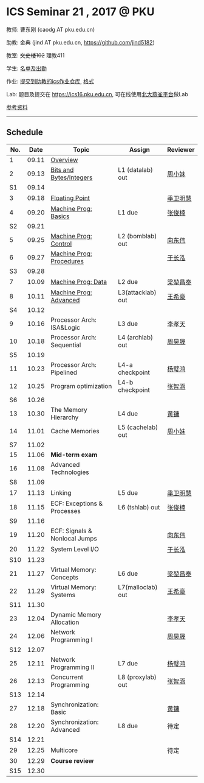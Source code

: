 # ICS Seminar 21 , 2017 @ PKU

教师: 曹东刚 (caodg AT pku.edu.cn)

助教: 金典 (jind AT pku.edu.cn,  https://github.com/jind5182)

教室: ~~文史楼102~~ 理教411

学生: [名单及出勤](students.md)

作业: [提交到助教的ics作业仓库](https://github.com/jind5182/ics21hw), [格式](https://github.com/jind5182/ics21hw/blob/master/1600012794.md)

Lab: 题目及提交在 https://ics16.pku.edu.cn, 可在线使用[北大燕雀平台](http://iwork.pku.edu.cn)做Lab

[参考资料](ref.md)

---

## Schedule

No. | Date  |      Topic    |   Assign   | Reviewer
----| ------|---------------|----------- | ---------
1   | 09.11 | [Overview](slides/01-overview.pdf)   |  |
2   | 09.13 | [Bits and Bytes/Integers](slides/02-bits-bytes-ints.pdf) | L1 (datalab) out | [周小妹](https://github.com/zhouxiaomeier)
S1  | 09.14 |               |            |         
3   | 09.18 | [Floating Point](slides/03-float.pdf) |   | [季卫明慧](https://github.com/JVMH)
4   | 09.20 | [Machine Prog: Basics](slides/04-machine-basics.pdf) | L1 due | [张俊楠](https://github.com/zjnzero)
S2  | 09.21 |               |            |         
5   | 09.25 | [Machine Prog: Control](slides/05-machine-control.pdf) | L2 (bomblab) out | [向东伟](https://github.com/David-Xiang)
6   | 09.27 | [Machine Prog: Procedures](slides/06-machine-procedures.pdf) | | [于长泓](https://github.com/pkuych)
S3  | 09.28 |               |            |         
7   | 10.09 | [Machine Prog: Data](slides/07-machine-data.pdf) | L2 due | [梁堃昌泰](https://github.com/lkct)
8   | 10.11 | [Machine Prog: Advanced](slides/08-machine-advanced.pdf) | L3(attacklab) out | [王希豪](https://github.com/VictorWonder)
S4  | 10.12 |               |            |         
9   | 10.16 | Processor Arch: ISA&Logic | L3 due | [李孝天](https://github.com/PblackT)
10  | 10.18 | Processor Arch: Sequential | L4 (archlab) out | [周昊晟](https://github.com/sola12741)
S5  | 10.19 |               |            |         
11  | 10.23 | Processor Arch: Pipelined | L4-a checkpoint | [杨璧鸿](https://github.com/damoguda)
12  | 10.25 | Program optimization | L4-b checkpoint | [张智涵](https://github.com/ytyz1307zzh)
S6  | 10.26 |               |            |         
13  | 10.30 | The Memory Hierarchy | L4 due | [黄镛](https://github.com/Olivina)
14  | 11.01 | Cache Memories | L5 (cachelab) out | [周小妹](https://github.com/zhouxiaomeier)
S7  | 11.02 |               |            |         
15  | 11.06 | **Mid-term exam**  | |
16  | 11.08 | Advanced Technologies | | 
S8  | 11.09 |               |            |         
17  | 11.13 | Linking | L5 due | [季卫明慧](https://github.com/JVMH)
18  | 11.15 | ECF: Exceptions & Processes | L6 (tshlab) out | [张俊楠](https://github.com/zjnzero)
S9  | 11.16 |               |            |         
19  | 11.20 | ECF: Signals & Nonlocal Jumps | | [向东伟](https://github.com/David-Xiang)
20  | 11.22 | System Level I/O |  | [于长泓](https://github.com/pkuych)
S10 | 11.23 |               |            |         
21  | 11.27 | Virtual Memory: Concepts  | L6 due | [梁堃昌泰](https://github.com/lkct)
22  | 11.29 | Virtual Memory: Systems | L7(malloclab) out | [王希豪](https://github.com/VictorWonder)
S11 | 11.30 |               |            |         
23  | 12.04 | Dynamic Memory Allocation |  | [李孝天](https://github.com/PblackT)
24  | 12.06 | Network Programming I | | [周昊晟](https://github.com/sola12741)
S12 | 12.07 |               |            |         
25  | 12.11 | Network Programming II | L7 due | [杨璧鸿](https://github.com/damoguda)
26  | 12.13 | Concurrent Programming | L8 (proxylab) out | [张智涵](https://github.com/ytyz1307zzh)
S13 | 12.14 |               |            |         
27  | 12.18 | Synchronization: Basic | | [黄镛](https://github.com/Olivina)
28  | 12.20 | Synchronization: Advanced | L8 due | 待定
S14 | 12.21 |               |            |         
29  | 12.25 | Multicore | | 待定
30  | 12.29 | **Course review** | |
S15 | 12.30 |               |            |         
